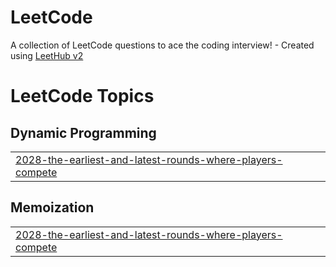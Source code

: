 # LeetCode
A collection of LeetCode questions to ace the coding interview! - Created using [LeetHub v2](https://github.com/arunbhardwaj/LeetHub-2.0)

<!---LeetCode Topics Start-->
# LeetCode Topics
## Dynamic Programming
|  |
| ------- |
| [2028-the-earliest-and-latest-rounds-where-players-compete](https://github.com/harshkaptan/LeetCode/tree/master/2028-the-earliest-and-latest-rounds-where-players-compete) |
## Memoization
|  |
| ------- |
| [2028-the-earliest-and-latest-rounds-where-players-compete](https://github.com/harshkaptan/LeetCode/tree/master/2028-the-earliest-and-latest-rounds-where-players-compete) |
<!---LeetCode Topics End-->
